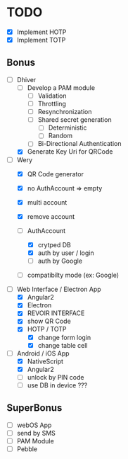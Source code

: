 # TODO

- [x] Implement HOTP
- [x] Implement TOTP

## Bonus

- [ ] Dhiver
	- [ ] Develop a PAM module
		- [ ] Validation
		- [ ] Throttling
		- [ ] Resynchronization
		- [ ] Shared secret generation
			- [ ] Deterministic
			- [ ] Random
		- [ ] Bi-Directional Authentication
	- [x] Generate Key Uri for QRCode
- [ ] Wery
	- [x] QR Code generator
	- [x] no AuthAccount => empty
	- [x] multi account
	- [x] remove account
    - [ ] AuthAccount
        - [x] crytped DB
        - [x] auth by user / login
        - [ ] auth by Google
	- [ ] compatibilty mode (ex: Google)


- [ ] Web Interface / Electron App
	- [x] Angular2
	- [x] Electron
	- [x] REVOIR INTERFACE
	- [x] show QR Code
	- [x] HOTP / TOTP
		- [x] change form login
		- [x] change table cell

- [ ] Android / iOS App
	- [x] NativeScript
	- [x] Angular2
	- [ ] unlock by PIN code
	- [ ] use DB in device ???

## SuperBonus
- [ ] webOS App
- [ ] send by SMS
- [ ] PAM Module
- [ ] Pebble
